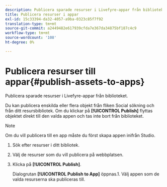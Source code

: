 ```yaml
---
description: Publicera sparade resurser i Livefyre-appar från biblioteket.
title: Publicera resurser i appar
exl-id: 15c33394-da32-4057-a9ba-0323c85f7f92
translation-type: tm+mt
source-git-commit: a2449482e617939cfda7e367da34875bf187c4c9
workflow-type: tm+mt
source-wordcount: '108'
ht-degree: 0%

---
```


# Publicera resurser till appar{#publish-assets-to-apps}

Publicera sparade resurser i Livefyre-appar från biblioteket.

Du kan publicera enskilda eller flera objekt från fliken Social sökning och från ditt resursbibliotek. Om du klickar på **[!UICONTROL Publish]** flyttas objektet direkt till den valda appen och tas inte bort från biblioteket.

>[!NOTE]
>
>Om du vill publicera till en app måste du först skapa appen inifrån Studio.

1. Sök efter resurser i ditt bibliotek.
1. Välj de resurser som du vill publicera på webbplatsen.
1. Klicka på **[!UICONTROL Publish]**.

   Dialogrutan **[!UICONTROL Publish to App]** öppnas.1. Välj appen som de valda resurserna ska publiceras till.
